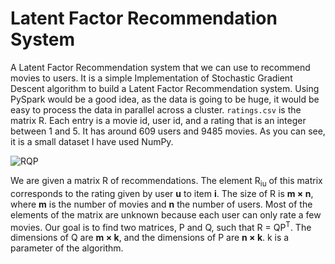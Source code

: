 # Latent Factor Recommendation System
A Latent Factor Recommendation system that we can use to recommend movies to users.
It is a simple Implementation of Stochastic Gradient Descent algorithm to build a Latent Factor Recommendation system. Using PySpark would be a good idea, as the data is going to be huge, it would be easy to process the data in parallel across a cluster.
```ratings.csv``` is the matrix R. Each entry is a movie id, user id, and a rating that is an integer between 1 and 5. It has around 609 users and 9485 movies. As you can see, it is a small dataset I have used NumPy.

![RQP](https://github.com/DVD-99/Latent_Factor_Recommendation_System/blob/master/model.png)

We are given a matrix R of recommendations. The element R<sub>iu</sub> of this matrix corresponds to the rating given by user **u** to item **i**. The size of R is **m × n**, where **m** is the number of movies and **n** the number of users. Most of the elements of the matrix are unknown because each user can only rate a few movies. Our goal is to find two matrices, P and Q, such that R = QP<sup>T</sup>. The dimensions of Q are **m × k**, and the dimensions of P are **n × k**. k is a parameter of the algorithm.
